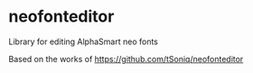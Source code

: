 neofonteditor
=============

Library for editing AlphaSmart neo fonts 

Based on the works of https://github.com/tSoniq/neofonteditor
